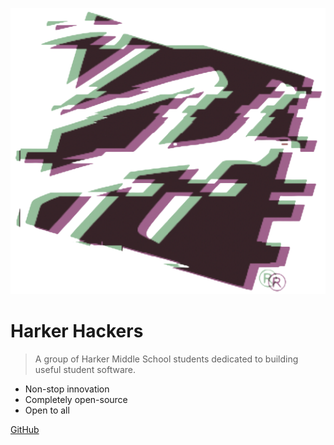![](logo.png ':size=200')

# Harker Hackers

> A group of Harker Middle School students dedicated to building useful student software.

- Non-stop innovation
- Completely open-source
- Open to all

[GitHub](https://github.com/Harker-Hackers)